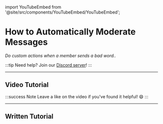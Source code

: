 import YouTubeEmbed from '@site/src/components/YouTubeEmbed/YouTubeEmbed';

# How to Automatically Moderate Messages
*Do custom actions when a member sends a bad word..*

:::tip
Need help? Join our [Discord server](https://dsc.gg/inventutor)!
:::

***

## Video Tutorial

<YouTubeEmbed videoId="H-VAmsNr2Gs" title="How to Automatically Moderate Messages" />

:::success Note
Leave a like on the video if you've found it helpful! 😄
:::

***

## Written Tutorial


